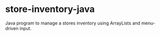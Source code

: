 # store-inventory-java
Java program to manage a stores inventory using ArrayLists and menu-driven input.
